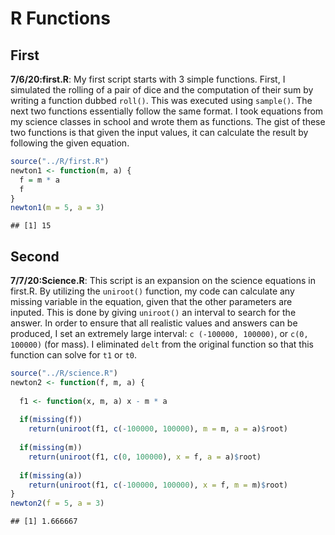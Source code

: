 R Functions
================

## First

**7/6/20:first.R**: My first script starts with 3 simple functions.
First, I simulated the rolling of a pair of dice and the computation of
their sum by writing a function dubbed `roll()`. This was executed using
`sample()`. The next two functions essentially follow the same format. I
took equations from my science classes in school and wrote them as
functions. The gist of these two functions is that given the input
values, it can calculate the result by following the given equation.

``` r
source("../R/first.R")
newton1 <- function(m, a) {
  f = m * a 
  f
}
newton1(m = 5, a = 3)
```

    ## [1] 15

## Second

**7/7/20:Science.R**: This script is an expansion on the science
equations in first.R. By utilizing the `uniroot()` function, my code can
calculate any missing variable in the equation, given that the other
parameters are inputed. This is done by giving `uniroot()` an interval
to search for the answer. In order to ensure that all realistic values
and answers can be produced, I set an extremely large interval: `c
(-100000, 100000)`, or `c(0, 100000)` (for mass). I eliminated `delt`
from the original function so that this function can solve for `t1` or
`t0`.

``` r
source("../R/science.R")
newton2 <- function(f, m, a) {
  
  f1 <- function(x, m, a) x - m * a
  
  if(missing(f)) 
    return(uniroot(f1, c(-100000, 100000), m = m, a = a)$root)
  
  if(missing(m)) 
    return(uniroot(f1, c(0, 100000), x = f, a = a)$root)
  
  if(missing(a)) 
    return(uniroot(f1, c(-100000, 100000), x = f, m = m)$root)
}
newton2(f = 5, a = 3)
```

    ## [1] 1.666667
